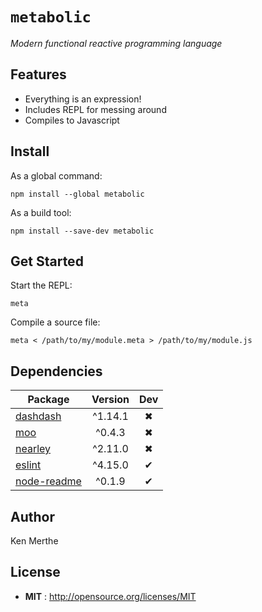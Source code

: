 # `metabolic`

*Modern functional reactive programming language*

## Features

- Everything is an expression!
- Includes REPL for messing around
- Compiles to Javascript

## Install

As a global command:

`npm install --global metabolic`

As a build tool:

`npm install --save-dev metabolic`

## Get Started

Start the REPL:

`meta`

Compile a source file:

`meta < /path/to/my/module.meta > /path/to/my/module.js`

## Dependencies

Package | Version | Dev
--- |:---:|:---:
[dashdash](https://www.npmjs.com/package/dashdash) | ^1.14.1 | ✖
[moo](https://www.npmjs.com/package/moo) | ^0.4.3 | ✖
[nearley](https://www.npmjs.com/package/nearley) | ^2.11.0 | ✖
[eslint](https://www.npmjs.com/package/eslint) | ^4.15.0 | ✔
[node-readme](https://www.npmjs.com/package/node-readme) | ^0.1.9 | ✔


## Author

Ken Merthe

## License

 - **MIT** : http://opensource.org/licenses/MIT
